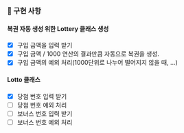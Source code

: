 ### 🧱 구현 사항

#### 복권 자동 생성 위한 Lottery 클래스 생성

- [x] 구입 금액을 입력 받기
- [x] 구입 금액 / 1000 연산의 결과만큼 자동으로 복권을 생성.
- [x] 구입 금액의 예외 처리(1000단위로 나누어 떨어지지 않을 때, ...)

#### Lotto 클래스

- [x] 당첨 번호 입력 받기
- [ ] 당첨 번호 예외 처리
- [ ] 보너스 번호 입력 받기
- [ ] 보너스 번호 예외 처리
